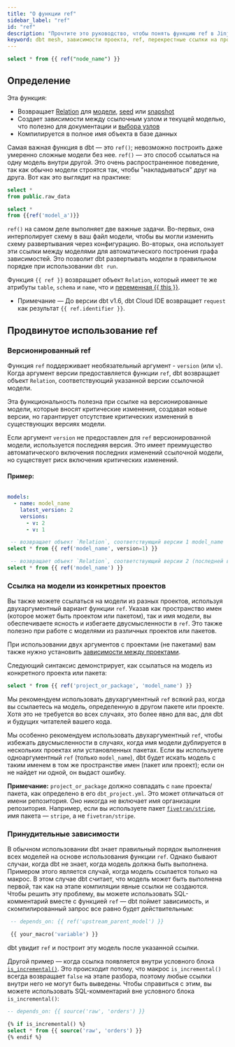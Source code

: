 ```yaml
---
title: "О функции ref"
sidebar_label: "ref"
id: "ref"
description: "Прочтите это руководство, чтобы понять функцию ref в Jinja в dbt."
keyword: dbt mesh, зависимости проекта, ref, перекрестные ссылки на проекты
---
```


```sql
select * from {{ ref("node_name") }}
```

## Определение

Эта функция:
- Возвращает [Relation](/reference/dbt-classes#relation) для [модели](/docs/build/models), [seed](/docs/build/seeds) или [snapshot](/docs/build/snapshots)
- Создает зависимости между ссылочным узлом и текущей моделью, что полезно для документации и [выбора узлов](/reference/node-selection/syntax)
- Компилируется в полное имя объекта в базе данных

Самая важная функция в dbt — это `ref()`; невозможно построить даже умеренно сложные модели без нее. `ref()` — это способ ссылаться на одну модель внутри другой. Это очень распространенное поведение, так как обычно модели строятся так, чтобы "накладываться" друг на друга. Вот как это выглядит на практике:

<File name='model_a.sql'>

```sql
select *
from public.raw_data
```

</File>

<File name='model_b.sql'>

```sql
select *
from {{ref('model_a')}}
```

</File>

`ref()` на самом деле выполняет две важные задачи. Во-первых, она интерполирует схему в ваш файл модели, чтобы вы могли изменить схему развертывания через конфигурацию. Во-вторых, она использует эти ссылки между моделями для автоматического построения графа зависимостей. Это позволит dbt развертывать модели в правильном порядке при использовании `dbt run`.

Функция `{{ ref }}` возвращает объект `Relation`, который имеет те же атрибуты `table`, `schema` и `name`, что и [переменная \{\{ this \}\}](/reference/dbt-jinja-functions/this).
  - Примечание &mdash; До версии dbt v1.6, dbt Cloud IDE возвращает `request` как результат `{{ ref.identifier }}`.

## Продвинутое использование ref

### Версионированный ref

Функция `ref` поддерживает необязательный аргумент - `version` (или `v`).
Когда аргумент версии предоставляется функции `ref`, dbt возвращает объект `Relation`, соответствующий указанной версии ссылочной модели.

Эта функциональность полезна при ссылке на версионированные модели, которые вносят критические изменения, создавая новые версии, но гарантирует отсутствие критических изменений в существующих версиях модели.

Если аргумент `version` не предоставлен для `ref` версионированной модели, используется последняя версия. Это имеет преимущество автоматического включения последних изменений ссылочной модели, но существует риск включения критических изменений.

#### Пример:
<File name='models/<schema>.yml'>

```yml

models:
  - name: model_name
    latest_version: 2
    versions:
      - v: 2
      - v: 1
```

</File>

```sql
 -- возвращает объект `Relation`, соответствующий версии 1 model_name
select * from {{ ref('model_name', version=1) }}
```

```sql
 -- возвращает объект `Relation`, соответствующий версии 2 (последней версии) model_name
select * from {{ ref('model_name') }}
```

### Ссылка на модели из конкретных проектов

Вы также можете ссылаться на модели из разных проектов, используя двухаргументный вариант функции `ref`. Указав как пространство имен (которое может быть проектом или пакетом), так и имя модели, вы обеспечиваете ясность и избегаете двусмысленности в `ref`. Это также полезно при работе с моделями из различных проектов или пакетов.

При использовании двух аргументов с проектами (не пакетами) вам также нужно установить [зависимости между проектами](/docs/collaborate/govern/project-dependencies).

Следующий синтаксис демонстрирует, как ссылаться на модель из конкретного проекта или пакета:

```sql
select * from {{ ref('project_or_package', 'model_name') }}
```

Мы рекомендуем использовать двухаргументный `ref` всякий раз, когда вы ссылаетесь на модель, определенную в другом пакете или проекте. Хотя это не требуется во всех случаях, это более явно для вас, для dbt и будущих читателей вашего кода.

Мы особенно рекомендуем использовать двухаргументный `ref`, чтобы избежать двусмысленности в случаях, когда имя модели дублируется в нескольких проектах или установленных пакетах. Если вы используете одноаргументный `ref` (только `model_name`), dbt будет искать модель с таким именем в том же пространстве имен (пакет или проект); если он не найдет ни одной, он выдаст ошибку.

**Примечание:** `project_or_package` должно совпадать с `name` проекта/пакета, как определено в его `dbt_project.yml`. Это может отличаться от имени репозитория. Оно никогда не включает имя организации репозитория. Например, если вы используете пакет [`fivetran/stripe`](https://hub.getdbt.com/fivetran/stripe/latest/), имя пакета — `stripe`, а не `fivetran/stripe`.

### Принудительные зависимости

В обычном использовании dbt знает правильный порядок выполнения всех моделей на основе использования функции `ref`. Однако бывают случаи, когда dbt не знает, когда модель должна быть выполнена. Примером этого является случай, когда модель ссылается только на макрос. В этом случае dbt считает, что модель может быть выполнена первой, так как на этапе компиляции явные ссылки не создаются. Чтобы решить эту проблему, вы можете использовать SQL-комментарий вместе с функцией `ref` — dbt поймет зависимость, и скомпилированный запрос все равно будет действительным:

```sql
 -- depends_on: {{ ref('upstream_parent_model') }}

 {{ your_macro('variable') }}
```

dbt увидит `ref` и построит эту модель после указанной ссылки.

Другой пример — когда ссылка появляется внутри условного блока [`is_incremental()`](/docs/build/incremental-models#understand-the-is_incremental-macro). Это происходит потому, что макрос `is_incremental()` всегда возвращает `false` на этапе разбора, поэтому любые ссылки внутри него не могут быть выведены. Чтобы справиться с этим, вы можете использовать SQL-комментарий вне условного блока `is_incremental()`:

```sql
-- depends_on: {{ source('raw', 'orders') }}

{% if is_incremental() %}
select * from {{ source('raw', 'orders') }}
{% endif %}
```
